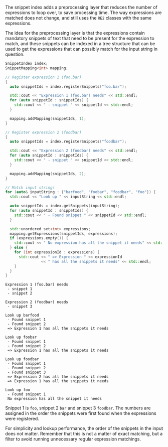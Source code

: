 The snippet index adds a preprocessing layer that reduces the number of expressions to loop over, to save processing time. The way expressions are matched does not change, and still uses the `RE2` classes with the same expressions.

The idea for the preprocessing layer is that the expressions contain mandatory snippets of text that need to be present for the expression to match, and these snippets can be indexed in a tree structure that can be used to get the expressions that can possibly match for the input string in question.

```C++
SnippetIndex index;
SnippetMapping<int> mapping;

// Register expression 1 (foo.bar)
{
  auto snippetIds = index.registerSnippets("foo.bar");

  std::cout << "Expression 1 (foo.bar) needs" << std::endl;
  for (auto snippetId : snippetIds) {
    std::cout << " - snippet " << snippetId << std::endl;
  }

  mapping.addMapping(snippetIds, 1);
}

// Register expression 2 (foodbar)
{
  auto snippetIds = index.registerSnippets("foodbar");

  std::cout << "Expression 2 (foodbar) needs" << std::endl;
  for (auto snippetId : snippetIds) {
    std::cout << " - snippet " << snippetId << std::endl;
  }

  mapping.addMapping(snippetIds, 2);
}

// Match input strings
for (auto& inputString : {"barfood", "foobar", "foodbar", "foo"}) {
  std::cout << "Look up " << inputString << std::endl;

  auto snippetIds = index.getSnippets(inputString);
  for (auto snippetId : snippetIds) {
    std::cout << " - Found snippet " << snippetId << std::endl;
  }

  std::unordered_set<int> expressions;
  mapping.getExpressions(snippetIds, expressions);
  if (expressions.empty()) {
    std::cout << " No expression has all the snippet it needs" << std::endl;
  } else {
    for (int expressionId : expressions) {
      std::cout << " => Expression " << expressionId
                << " has all the snippets it needs" << std::endl;
    }
  }
}
```

```
Expression 1 (foo.bar) needs
 - snippet 1
 - snippet 2

Expression 2 (foodbar) needs
 - snippet 3

Look up barfood
 - Found snippet 1
 - Found snippet 2
 => Expression 1 has all the snippets it needs

Look up foobar
 - Found snippet 1
 - Found snippet 2
 => Expression 1 has all the snippets it needs

Look up foodbar
 - Found snippet 1
 - Found snippet 2
 - Found snippet 3
 => Expression 2 has all the snippets it needs
 => Expression 1 has all the snippets it needs

Look up foo
 - Found snippet 1
 No expression has all the snippet it needs
```

Snippet 1 is `foo`, snippet 2 `bar` and snippet 3 `foodbar`. The numbers are assigned in the order the snippets were first found when the expressions were registered.

For simplicity and lookup performance, the order of the snippets in the input does not matter. Remember that this is not a matter of exact matching, but a filter to avoid running unnecessary regular expression matchings.

